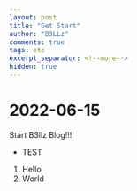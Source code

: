 ```yaml
---
layout: post
title: "Get Start"
author: "B3LLz"
comments: true
tags: etc
excerpt_separator: <!--more-->
hidden: true
---
```


# 2022-06-15

Start B3llz Blog!!!

- TEST
1. Hello
2. World